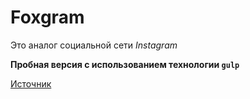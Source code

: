 # Foxgram

Это аналог социальной сети *Instagram*

**Пробная версия с использованием технологии ``gulp``**

[Источник](https://www.youtube.com/watch?v=63mA7IH9sB8)
